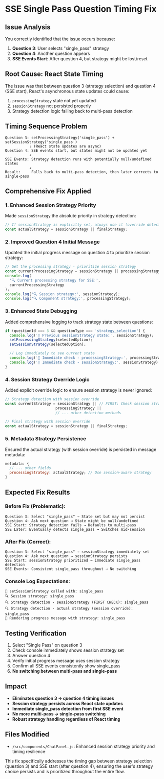 # SSE Single Pass Question Timing Fix

## Issue Analysis

You correctly identified that the issue occurs because:

1. **Question 3**: User selects "single_pass" strategy
2. **Question 4**: Another question appears
3. **SSE Events Start**: After question 4, but strategy might be lost/reset

## Root Cause: React State Timing

The issue was that between question 3 (strategy selection) and question 4 (SSE start), React's asynchronous state updates could cause:

1. `processingStrategy` state not yet updated
2. `sessionStrategy` not persisted properly
3. Strategy detection logic falling back to multi-pass detection

## Timing Sequence Problem

```
Question 3: setProcessingStrategy('single_pass') + setSessionStrategy('single_pass')
           ↓ (React state updates are async)
Question 4: SSE events start, but states might not be updated yet
           ↓
SSE Events: Strategy detection runs with potentially null/undefined states
           ↓
Result:     Falls back to multi-pass detection, then later corrects to single-pass
```

## Comprehensive Fix Applied

### 1. Enhanced Session Strategy Priority

Made `sessionStrategy` the absolute priority in strategy detection:

```javascript
// If sessionStrategy is explicitly set, always use it (override detection)
const actualStrategy = sessionStrategy || finalStrategy;
```

### 2. Improved Question 4 Initial Message

Updated the initial progress message on question 4 to prioritize session strategy:

```javascript
// Get the processing strategy - prioritize session strategy
const currentProcessingStrategy = sessionStrategy || processingStrategy;
console.log(
  '🔍 Current processing strategy for SSE:',
  currentProcessingStrategy
);
console.log('🔍 Session strategy:', sessionStrategy);
console.log('🔍 Component strategy:', processingStrategy);
```

### 3. Enhanced State Debugging

Added comprehensive logging to track strategy state between questions:

```javascript
if (questionId === 3 && questionType === 'strategy_selection') {
  console.log('💾 Previous sessionStrategy state:', sessionStrategy);
  setProcessingStrategy(selectedOption);
  setSessionStrategy(selectedOption);

  // Log immediately to see current state
  console.log('💾 Immediate check - processingStrategy:', processingStrategy);
  console.log('💾 Immediate check - sessionStrategy:', sessionStrategy);
}
```

### 4. Session Strategy Override Logic

Added explicit override logic to ensure session strategy is never ignored:

```javascript
// Strategy detection with session override
const currentStrategy = sessionStrategy || // FIRST: Check session strategy
                       processingStrategy ||
                       // ... other detection methods

// Final strategy with session override
const actualStrategy = sessionStrategy || finalStrategy;
```

### 5. Metadata Strategy Persistence

Ensured the actual strategy (with session override) is persisted in message metadata:

```javascript
metadata: {
  // ... other fields
  processingStrategy: actualStrategy; // Use session-aware strategy
}
```

## Expected Fix Results

### Before Fix (Problematic):

```
Question 3: Select "single_pass" → State set but may not persist
Question 4: Ask next question → State might be null/undefined
SSE Start: Strategy detection fails → Defaults to multi-pass
SSE Later: Eventually detects single_pass → Switches mid-session
```

### After Fix (Correct):

```
Question 3: Select "single_pass" → sessionStrategy immediately set
Question 4: Ask next question → sessionStrategy persists
SSE Start: sessionStrategy prioritized → Immediate single_pass detection
SSE Events: Consistent single_pass throughout → No switching
```

### Console Log Expectations:

```
💾 setSessionStrategy called with: single_pass
🔍 Session strategy: single_pass
🔍 Strategy detection - sessionStrategy (FIRST CHECK): single_pass
🔍 Strategy detection - actual strategy (session override): single_pass
🎨 Rendering progress message with strategy: single_pass
```

## Testing Verification

1. Select "Single Pass" on question 3
2. Check console immediately shows session strategy set
3. Answer question 4
4. Verify initial progress message uses session strategy
5. Confirm all SSE events consistently show single_pass
6. **No switching between multi-pass and single-pass**

## Impact

- **Eliminates question 3 → question 4 timing issues**
- **Session strategy persists across React state updates**
- **Immediate single_pass detection from first SSE event**
- **No more multi-pass → single-pass switching**
- **Robust strategy handling regardless of React timing**

## Files Modified

- `/src/components/ChatPanel.js`: Enhanced session strategy priority and timing resilience

This fix specifically addresses the timing gap between strategy selection (question 3) and SSE start (after question 4), ensuring the user's strategy choice persists and is prioritized throughout the entire flow.
